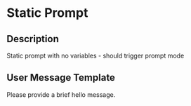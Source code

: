 # Static Prompt

## Description
Static prompt with no variables - should trigger prompt mode

## User Message Template
Please provide a brief hello message.
